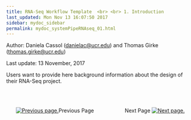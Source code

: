```yaml
---
title: RNA-Seq Workflow Template  <br> <br> 1. Introduction
last_updated: Mon Nov 13 16:07:50 2017
sidebar: mydoc_sidebar
permalink: mydoc_systemPipeRNAseq_01.html
---
```

Author: Daniela Cassol (danielac@ucr.edu) and Thomas Girke (thomas.girke@ucr.edu)

Last update: 13 November, 2017 




Users want to provide here background information about the design of their RNA-Seq project.


<br><br><center><a href="mydoc_systemPipeRNAseq_01.html"><img src="images/left_arrow.png" alt="Previous page."></a>Previous Page &nbsp; &nbsp; &nbsp; &nbsp; &nbsp; &nbsp; &nbsp; &nbsp; &nbsp; &nbsp; Next Page
<a href="mydoc_systemPipeRNAseq_02.html"><img src="images/right_arrow.png" alt="Next page."></a></center>
